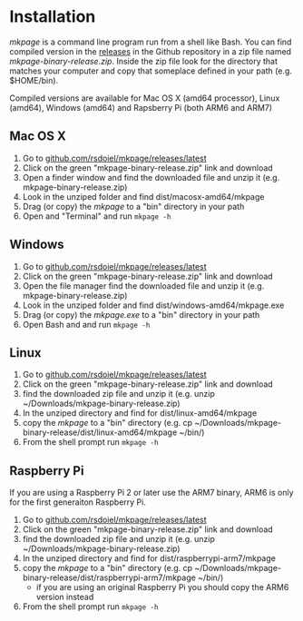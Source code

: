 
# Installation

*mkpage* is a command line program run from a shell like Bash. You can find compiled
version in the [releases](https://github.com/rsdoiel/mkpage/releases/latest) 
in the Github repository in a zip file named *mkpage-binary-release.zip*. Inside
the zip file look for the directory that matches your computer and copy that someplace
defined in your path (e.g. $HOME/bin). 

Compiled versions are available for Mac OS X (amd64 processor), Linux (amd64), Windows
(amd64) and Rapsberry Pi (both ARM6 and ARM7)

## Mac OS X

1. Go to [github.com/rsdoiel/mkpage/releases/latest](https://github.com/rsdoiel/mkpage/releases/latest)
2. Click on the green "mkpage-binary-release.zip" link and download
3. Open a finder window and find the downloaded file and unzip it (e.g. mkpage-binary-release.zip)
4. Look in the unziped folder and find dist/macosx-amd64/mkpage
5. Drag (or copy) the *mkpage* to a "bin" directory in your path
6. Open and "Terminal" and run `mkpage -h`

## Windows

1. Go to [github.com/rsdoiel/mkpage/releases/latest](https://github.com/rsdoiel/mkpage/releases/latest)
2. Click on the green "mkpage-binary-release.zip" link and download
3. Open the file manager find the downloaded file and unzip it (e.g. mkpage-binary-release.zip)
4. Look in the unziped folder and find dist/windows-amd64/mkpage.exe
5. Drag (or copy) the *mkpage.exe* to a "bin" directory in your path
6. Open Bash and and run `mkpage -h`

## Linux

1. Go to [github.com/rsdoiel/mkpage/releases/latest](https://github.com/rsdoiel/mkpage/releases/latest)
2. Click on the green "mkpage-binary-release.zip" link and download
3. find the downloaded zip file and unzip it (e.g. unzip ~/Downloads/mkpage-binary-release.zip)
4. In the unziped directory and find for dist/linux-amd64/mkpage
5. copy the *mkpage* to a "bin" directory (e.g. cp ~/Downloads/mkpage-binary-release/dist/linux-amd64/mkpage ~/bin/)
6. From the shell prompt run `mkpage -h`

## Raspberry Pi

If you are using a Raspberry Pi 2 or later use the ARM7 binary, ARM6 is only for the first generaiton Raspberry Pi.

1. Go to [github.com/rsdoiel/mkpage/releases/latest](https://github.com/rsdoiel/mkpage/releases/latest)
2. Click on the green "mkpage-binary-release.zip" link and download
3. find the downloaded zip file and unzip it (e.g. unzip ~/Downloads/mkpage-binary-release.zip)
4. In the unziped directory and find for dist/raspberrypi-arm7/mkpage
5. copy the *mkpage* to a "bin" directory (e.g. cp ~/Downloads/mkpage-binary-release/dist/raspberrypi-arm7/mkpage ~/bin/)
    + if you are using an original Raspberry Pi you should copy the ARM6 version instead
6. From the shell prompt run `mkpage -h`

